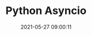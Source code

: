 ---
layout: post-normal
title: Python Asyncio
date:   2021-05-27 09:00:11
tag: 
categories: tech
excerpt: 
permalink: /asyncio
comments: false

---